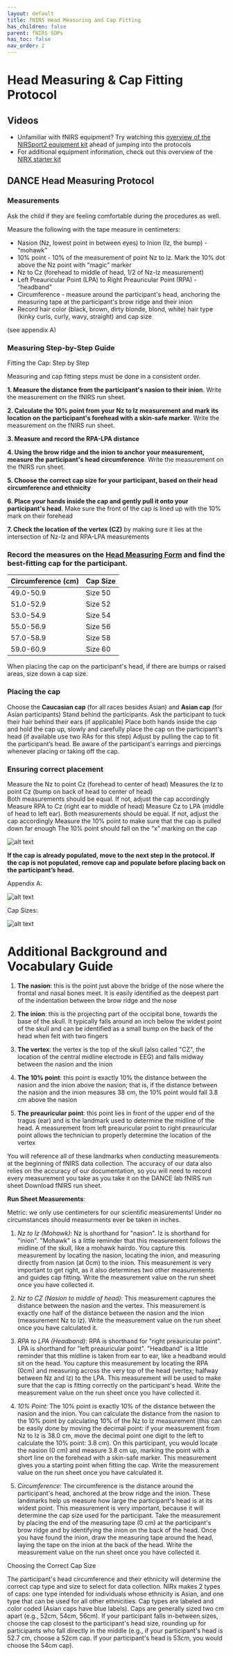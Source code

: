 ```yaml
---
layout: default
title: fNIRS Head Measuring and Cap Fitting
has_children: false
parent: fNIRS SOPs
has_toc: false
nav_order: 2
---
```


# Head Measuring & Cap Fitting Protocol 

## Videos
- Unfamiliar with fNIRS equipment? Try watching this [overview of the NIRSport2 equipment kit](https://www.youtube.com/watch?v=B1jo4111UZo) ahead of jumping into the protocols
- For additional equipment information, check out this overview of the [NIRX starter kit](https://www.youtube.com/watch?v=NGs7zCmCDeI)

## DANCE Head Measuring Protocol

### Measurements 
Ask the child if they are feeling comfortable during the procedures as well.

Measure the following with the tape measure in centimeters:

- Nasion (Nz, lowest point in between eyes) to Inion (Iz, the bump) - “mohawk”
- 10% point - 10% of the measurement of point Nz to Iz. Mark the 10% dot above the Nz point with “magic” marker  
- Nz to Cz (forehead to middle of head, 1/2 of Nz-Iz measurement) 
- Left Preauricular Point (LPA) to Right Preauricular Point (RPA)  - “headband”
- Circumference - measure around the participant's head, anchoring the measuring tape at the participant's brow ridge and their inion 
- Record hair color (black, brown, dirty blonde, blond, white) hair type (kinky curls, curly, wavy, straight) and cap size 

(see appendix A)

### Measuring Step-by-Step Guide

Fitting the Cap: Step by Step

Measuring and cap fitting steps must be done in a consistent order.

**1. Measure the distance from the participant's nasion to their inion**. Write the measurement on the fNIRS run sheet.

**2. Calculate the 10% point from your Nz to Iz measurement and mark its location on the participant's forehead with a skin-safe marker**. Write the measurement on the fNIRS run sheet.

**3. Measure and record the RPA-LPA distance**

**4. Using the brow ridge and the inion to anchor your measurement, measure the participant's head circumference**. Write the measurement on the fNIRS run sheet.

**5. Choose the correct cap size for your participant, based on their head circumference and ethnicity**

**6. Place your hands inside the cap and gently pull it onto your participant's head**. Make sure the front of the cap is lined up with the 10% mark on their forehead

**7. Check the location of the vertex (CZ)** by making sure it lies at the intersection of Nz-Iz and RPA-LPA measurements

### Record the measures on the [Head Measuring Form](https://docs.google.com/document/d/1UcDkLP-O8VpKGiGA65uevUrkC7pCiOW2Ft8FOpXt7EA/edit?tab=t.0) and find the best-fitting cap for the participant. 

| Circumference (cm) | Cap Size |
| ----------- | ----------- |
| 49.0-50.9 | Size 50 | 
| 51.0-52.9 | Size 52 |
| 53.0-54.9 | Size 54 |
| 55.0-56.9 | Size 56 |
| 57.0-58.9 | Size 58 |
| 59.0-60.9 | Size 60 |

When placing the cap on the participant's head, if there are bumps or raised areas, size down a cap size.

### Placing the cap 
Choose the **Caucasian cap** (for all races besides Asian) and **Asian cap** (for Asian participants)
Stand behind the participants. 
Ask the participant to tuck their hair behind their ears (if applicable)
Place both hands inside the cap and hold the cap up, slowly and carefully place the cap on the participant's head (if available use two RAs for this step)
Adjust by pulling the cap to fit the participant’s head. 
Be aware of the participant's earrings and piercings whenever placing or taking off the cap. 


### Ensuring correct placement 

Measure the Nz to point Cz (forehead to center of head) 
Measures the Iz to point Cz (bump on back of head to center of head)  
Both measurements should be equal.  If not, adjust the cap accordingly
Measure RPA to Cz (right ear to middle of head) 
Measure Cz to LPA (middle of head to left ear).
Both measurements should be equal.  If not, adjust the cap accordingly
Measure the 10% point to make sure that the cap is pulled down far enough 
The 10% point should fall on the “x” marking on the cap 

![alt text](electrodes_placement.png)

**If the cap is already populated, move to the next step in the protocol.  If the cap is not populated, remove cap and populate before placing back on the participant’s head.**

Appendix A: 

![alt text](fNIRS_landmarks.png)

Cap Sizes: 

![alt text](cap_sizes.png)

# Additional Background and Vocabulary Guide

1. **The nasion**: this is the point just above the bridge of the nose where the frontal and nasal bones meet. It is easily identified as the deepest part of the indentation between the brow ridge and the nose

2. **The inion**: this is the projecting part of the occipital bone, towards the base of the skull. It typically falls around an inch below the widest point of the skull and can be identified as a small bump on the back of the head when felt with two fingers

3. **The vertex**: the vertex is the top of the skull (also called "CZ", the location of the central midline electrode in EEG) and falls midway between the nasion and the inion

4. **The 10% point**: this point is exactly 10% the distance between the nasion and the inion above the nasion; that is, if the distance between the nasion and the inion measures 38 cm, the 10% point would fall 3.8 cm above the nasion

5. **The preauricular point**: this point lies in front of the upper end of the tragus (ear) and is the landmark used to determine the midline of the head. A measurement from left preauricular point to right preauricular point allows the technician to properly determine the location of the vertex

You will reference all of these landmarks when conducting measurements at the beginning of fNIRS data collection. The accuracy of our data also relies on the accuracy of our documentation, so you will need to record every measurement you take as you take it on the DANCE lab fNIRS run sheet Download fNIRS run sheet. 

**Run Sheet Measurements**: 

Metric: we only use centimeters for our scientific measurements! Under no circumstances should measurments ever be taken in inches.

1. *Nz to Iz (Mohawk)*: Nz is shorthand for "nasion". Iz is shorthand for "inion". "Mohawk" is a little reminder that this measurement follows the midline of the skull, like a mohawk hairdo. You capture this measurement by locating the nasion, locating the inion, and measuring directly from nasion (at 0cm) to the inion. This measurement is very important to get right, as it also determines two other measurements and guides cap fitting. Write the measurement value on the run sheet once you have collected it. 

2. *Nz to CZ (Nasion to middle of head)*: This measurement captures the distance between the nasion and the vertex. This measurement is exactly one half of the distance between the nasion and the inion (measurement Nz to Iz). Write the measurement value on the run sheet once you have calculated it.

3. *RPA to LPA (Headband)*: RPA is shorthand for "right preauricular point". LPA is shorthand for "left preauricular point". "Headband" is a little reminder that this midline is taken from ear to ear, like a headband would sit on the head. You capture this measurement by locating the RPA (0cm) and measuring across the very top of the head (vertex; halfway between Nz and Iz) to the LPA. This measurement will be used to make sure that the cap is fitting correctly on the participant's head. Write the measurement value on the run sheet once you have collected it. 

4. *10% Point*: The 10% point is exactly 10% of the distance between the nasion and the inion. You can calculate the distance from the nasion to the 10% point by calculating 10% of the Nz to Iz measurement (this can be easily done by moving the decimal point: if your measurement from Nz to Iz is 38.0 cm, move the decimal point one digit to the left to calculate the 10% point: 3.8 cm). On this participant, you would locate the nasion (0 cm) and measure 3.8 cm up, marking the point with a short line on the forehead with a skin-safe marker. This measurement gives you a starting point when fitting the cap. Write the measurement value on the run sheet once you have calculated it.

5. *Circumference*: The circumference is the distance around the participant's head, anchored at the brow ridge and the inion. These landmarks help us measure how large the participant's head is at its widest point. This measurement is very important, because it will determine the cap size used for the participant. Take the measurement by placing the end of the measuring tape (0 cm) at the participant's brow ridge and by identifying the inion on the back of the head. Once you have found the inion, draw the measuring tape around the head, laying the tape on the inion at the back of the head. Write the measurement value on the run sheet once you have collected it. 

 

Choosing the Correct Cap Size

The participant's head circumference and their ethnicity will determine the correct cap type and size to select for data collection. NIRx makes 2 types of caps: one type intended for individuals whose ethnicity is Asian, and one type that can be used for all other ethnicities. Cap types are labeled and color coded (Asian caps have blue labels). Caps are generally sized two cm apart (e.g., 52cm, 54cm, 56cm). If your participant falls in-between sizes, choose the cap closest to the participant's head size, rounding up for participants who fall directly in the middle (e.g., if your participant's head is 52.7 cm, choose a 52cm cap. If your participant's head is 53cm, you would choose the 54cm cap).